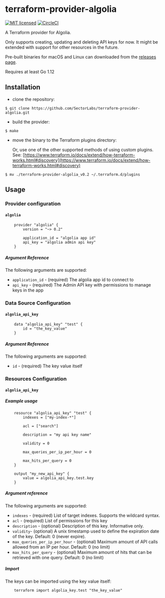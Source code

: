 # terraform-provider-algolia

[![MIT licensed](https://img.shields.io/badge/license-MIT-blue.svg)](https://raw.githubusercontent.com/hyperium/hyper/master/LICENSE)
[![CircleCI](https://circleci.com/gh/SectorLabs/terraform-provider-algolia/tree/master.svg?style=svg&circle-token=b7df36916b22d9a96de05df22ee0ec83f2c102fc)](https://circleci.com/gh/SectorLabs/terraform-provider-algolia/tree/master)

A Terraform provider for Algolia.

Only supports creating, updating and deleting API keys for now. It might be extended with support for other resources in the future.

Pre-built binaries for macOS and Linux can downloaded from the [releases page](https://github.com/SectorLabs/terraform-provider-algolia/releases).

Requires at least Go 1.12

## Installation 

- clone the repository:

```
$ git clone https://github.com/SectorLabs/terraform-provider-algolia.git
```

- build the provider:

```
$ make
```

- move the binary to the Terraform plugins directory:

    Or, use one of the other supported methods of using custom plugins. See:
    [https://www.terraform.io/docs/extend/how-terraform-works.html#discovery](https://www.terraform.io/docs/extend/how-terraform-works.html#discovery)

```
$ mv ./terraform-provider-algolia_v0.2 ~/.terraform.d/plugins
```

## Usage

### Provider configuration

#### `algolia`

```
    provider "algolia" {
        version = "~> 0.2"

        application_id = "algolia app id"
        api_key = "algolia admin api key"
    }
```

##### Argument Reference

The following arguments are supported:

* `application_id` - (required) The algolia app id to connect to
* `api_key` - (required) The Admin API key with permissions to manage keys in the app


### Data Source Configuration


#### `algolia_api_key`

```
    data "algolia_api_key" "test" {
        id = "the_key_value"
    } 
```

##### Argument Reference

The following arguments are supported:

* `id` - (required) The key value itself 
    
### Resources Configuration

#### `algolia_api_key` 

##### Example usage

```
    resource "algolia_api_key" "test" {
        indexes = ["my-index-*"]

        acl = ["search"]

        description = "my api key name"

        validity = 0

        max_queries_per_ip_per_hour = 0

        max_hits_per_query = 0
    }

    output "my_new_api_key" {
        value = algolia_api_key.test.key
    }
```

##### Argument reference

The following arguments are supported:

* `indexes` - (required) List of target indexes. Supports the wildcard syntax.
* `acl` - (required) List of permissions for this key
* `description` - (optional) Description of this key. Informative only.
* `validity`- (optional) A unix timestamp used to define the expiration date of the key. Default: 0 (never expire).
* `max_queries_per_ip_per_hour` - (optional) Maximum amount of API calls allowed from an IP per hour. Default: 0 (no limit)
* `max_hits_per_query` - (optional) Maximum amount of hits that can be retrieved with one query. Default: 0 (no limit)

##### Import 

The keys can be imported using the key value itself:

```
    terraform import algolia_key.test "the_key_value"
```